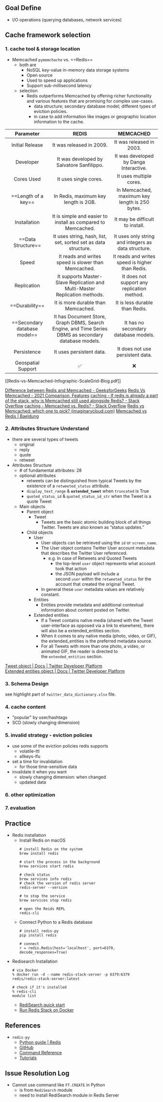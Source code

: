 ## Goal Define
- I/O operations (querying databases, network services)

## Cache framework selection
### 1. cache tool & storage location
- Memcached `pymemchache` vs. ==Redis==
	- both are
		- NoSQL key-value in-memory data storage systems
		- Open source
		- Used to speed up applications
		- Support sub-millisecond latency
	- selection
		- Redis outperforms Memcached by offering richer functionality and various features that are promising for complex use-cases.
			- data structure; secondary database model; different types of eviction policies.
			- in case to add information like images or geographic location information to the cache.

|          Parameter           |                                                 REDIS                                                 |                      MEMCACHED                      |
|:----------------------------:|:-----------------------------------------------------------------------------------------------------:|:---------------------------------------------------:|
|       Initial Release        |                                       It was released in 2009.                                        |              It was released in 2003.               |
|          Developer           |                               It was developed by Salvatore Sanfilippo.                               |       It was developed by Danga Interactive.        |
|          Cores Used          |                                         It uses single cores.                                         |               It uses multiple cores.               |
|     ==Length of a key==      |                                 In Redis, maximum key length is 2GB.                                  |   In Memcached, maximum key length is 250 bytes.    |
|         Installation         |                     It is simple and easier to install as compared to Memcached.                      |           It may be difficult to install.           |
|      ==Data Structure==      |                    It uses string, hash, list, set, sorted set as data structure.                     | It uses only string and integers as data structure. |
|            Speed             |                          It reads and writes speed is slower than Memcached.                          |   It reads and writes speed is higher than Redis.   |
|         Replication          |              It supports Master-Slave Replication and Multi-Master Replication  methods.              |     It does not support any replication method.     |
|        ==Durability==        |                                  It is more durable than Memcached.                                   |           It is less durable than Redis.            |
| ==Secondary database model== | It has Document Store, Graph DBMS, Search Engine, and Time Series DBMS as  secondary database models. |        It has no secondary database models.         |
|         Persistence          |                                       It uses persistent data.                                        |          It does not use persistent data.           |                                                                             
|      Geospatial Support      |              ✅                                                                                       |    ❌                                                 |

[[Redis-vs-Memcached-Infographic-ScaleGrid-Blog.pdf]]

[Difference between Redis and Memcached - GeeksforGeeks](https://www.geeksforgeeks.org/difference-between-redis-and-memcached/)
[Redis Vs Memcached - 2021 Comparison, Features](https://scalegrid.io/blog/redis-vs-memcached-2021-comparison/)
[caching - If redis is already a part of the stack, why is Memcached still used alongside Redis? - Stack Overflow](https://stackoverflow.com/questions/23601622/if-redis-is-already-a-part-of-the-stack-why-is-memcached-still-used-alongside-r/23650189#23650189)
[caching - Memcached vs. Redis? - Stack Overflow](https://stackoverflow.com/questions/10558465/memcached-vs-redis)
[Redis vs Memcached: which one to pick? (imaginarycloud.com)](https://www.imaginarycloud.com/blog/redis-vs-memcached/)
[Memcached vs Redis | Baeldung](https://www.baeldung.com/memcached-vs-redis)

### 2. Attributes Structure Understand
- there are several types of tweets
	- original 
	- reply
	- quote
	- retweet
- Attributes Structure
	-  \# of fundamental attributes: 28
	- optional attributes
		- retweets can be distinguished from typical Tweets by the existence of a `retweeted_status` attribute.
		- `display_text_range` & **`extended_tweet`** when `truncated` is True
		- `quoted_status_id` & `quoted_status_id_str` when the Tweet is a quote Tweet
	- Main objects
		- Parent object
			- Tweet
				- Tweets are the basic atomic building block of all things Twitter. Tweets are also known as “status updates.”
		- Child objects
			- User
				- User objects can be retrieved using the `id` or `screen_name`.
				- The User object contains Twitter User account metadata that describes the Twitter User referenced.
					- e.g. In case of Retweets and Quoted Tweets
						- the top-level `user` object represents what account took that action
						- the JSON payload will include a second `user` within the `retweeted_status` for the account that created the original Tweet.
				- In general these `user` metadata values are relatively constant.
			- Entities
				- Entities provide metadata and additional contextual information about content posted on Twitter.
			- Extended entities
				- If a Tweet contains native media (shared with the Tweet user-interface as opposed via a link to elsewhere), there will also be a extended_entities section.
				- When it comes to any native media (photo, video, or GIF), the extended_entities is the preferred metadata source.
				- For all Tweets with more than one photo, a video, or animated GIF, the reader is directed to the `extended_entities` section.

[Tweet object | Docs | Twitter Developer Platform](https://developer.twitter.com/en/docs/twitter-api/v1/data-dictionary/object-model/tweet)  
[Extended entities object | Docs | Twitter Developer Platform](https://developer.twitter.com/en/docs/twitter-api/v1/data-dictionary/object-model/extended-entities)

### 3. Schema Design
see highlight part of `twitter_data_dictionary.xlsx` file.

### 4. cache content
- "popular" by user/hashtags
- SCD (slowly changing dimension)

### 5. invalid strategy - eviction policies
- use some of the eviction policies redis supports
	- volatile-ttl
	- allkeys-lfu
- set a time for invalidation
	- for those time-sensitive data
- invalidate it when you want
	- slowly changing dimension: when changed
	- updated data

### 6. other optimization
### 7. evaluation

## Practice
- Redis installation
	- Install Redis on macOS
		```
	  # install Redis on the system
	  brew install redis 
	  
	  # start the process in the background
	  brew services start redis 
	  
	  # check status
	  brew services info redis
	  # check the version of redis server
	  redis-server --version
	  
	  # to stop the service
	  brew services stop redis 
	  
	  # open the Reids REPL
	  redis-cli
	   ```
	- Connect Python to a Redis database
		```
		# install redis-py
		pip install redis
		
		# connect
		r = redis.Redis(host='localhost', port=6379,
		decode_responses=True)
		```
- Redisearch Installation
	```
	# via Docker
	% docker run -d --name redis-stack-server -p 6379:6379
	redis/redis-stack-server:latest
	
	# check if it's installed
	% redis-cli
	module list
	```
	- [RediSearch quick start](https://redis.io/docs/stack/search/quick_start/)
	- [Run Redis Stack on Docker](https://redis.io/docs/stack/get-started/install/docker/)

## References
- `redis-py`
	- [Python guide | Redis](https://redis.io/docs/clients/python/)
	- [GitHub](https://github.com/redis/redis-py)
	- [Command Reference](https://redis-py.readthedocs.io/en/stable/commands.html)
	- [Tutorials](https://redis.readthedocs.io/en/stable/examples.html)

## Issue Resolution Log
- Cannot use command like `FT.CREATE` in Python 
	- is from `RediSearch` module
	- need to install RediSearch module in Redis Server
